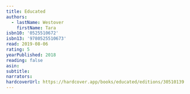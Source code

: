 ```yaml
---
title: Educated
authors:
  - lastName: Westover
    firstName: Tara
isbn10: '0525510672'
isbn13: '9780525510673'
read: 2019-08-06
rating: 5
yearPublished: 2018
reading: false
asin:
subtitle:
narrators:
hardcoverUrl: https://hardcover.app/books/educated/editions/30510139
---
```

